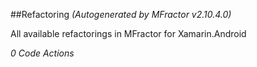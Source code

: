 ##Refactoring
*(Autogenerated by MFractor v2.10.4.0)*

All available refactorings in MFractor for Xamarin.Android

*0 Code Actions*
